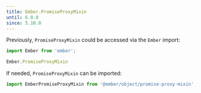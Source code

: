 ```yaml
---
title: Ember.PromiseProxyMixin
until: 6.0.0
since: 5.10.0
---
```



Previously, `PromiseProxyMixin` could be accessed via the `Ember` import:
```js
import Ember from 'ember';

Ember.PromiseProxyMixin
```

If needed, `PromiseProxyMixin` can be imported:
```js
import EmberPromiseProxyMixin from '@ember/object/promise-proxy-mixin';
```
